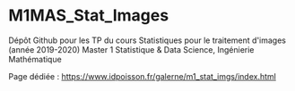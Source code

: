 # M1MAS_Stat_Images

Dépôt Github pour les TP du cours 
Statistiques pour le traitement d'images 
(année 2019-2020)
Master 1 Statistique & Data Science, Ingénierie Mathématique

Page dédiée : https://www.idpoisson.fr/galerne/m1_stat_imgs/index.html



